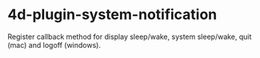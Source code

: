 # 4d-plugin-system-notification
Register callback method for display sleep/wake, system sleep/wake, quit (mac) and logoff (windows).
